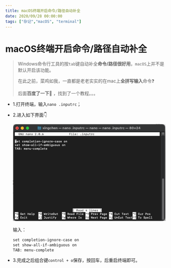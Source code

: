 ```yaml
---
title: macOS终端开启命令/路径自动补全
date: 2020/09/28 00:00:00
tags: ["杂记","macOS", "terminal"]
---
```


# macOS终端开启命令/路径自动补全

<ClientOnly>
  <display-bar :displayData="$frontmatter"></display-bar>
</ClientOnly>

> Windows命令行工具的按`tab`键自动补全**命令/路径很好用**，`macOS`上并不是默认开启该功能。
>
> 在此之前，菜鸡如我，一直都是老老实实的在mac上**全拼写输入**命令❓
>
> 后面**百度了一下**🤣 ，找到了一个教程。。。

* 1.打开终端，输入`nano .inputrc`；

* 2.进入如下界面👇

  ![terminal-command-completing-01](/images/other/devtool/terminal-completing-01.png)

  输入：

  ```shell
  set completion-ignore-case on
  set show-all-if-ambiguous on
  TAB: menu-complete
  ```

* 3.完成之后组合键`control + o`保存，按回车，后重启终端即可。




